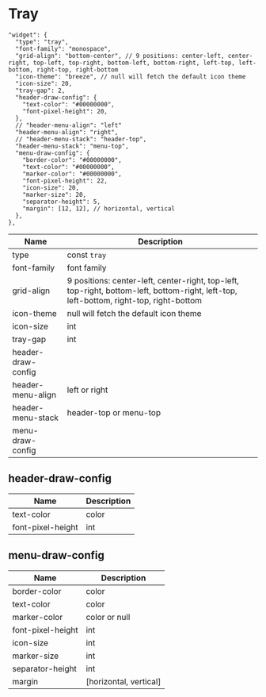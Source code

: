 # Tray

```jsonc
"widget": {
  "type": "tray",
  "font-family": "monospace",
  "grid-align": "bottom-center", // 9 positions: center-left, center-right, top-left, top-right, bottom-left, bottom-right, left-top, left-bottom, right-top, right-bottom
  "icon-theme": "breeze", // null will fetch the default icon theme
  "icon-size": 20,
  "tray-gap": 2,
  "header-draw-config": {
    "text-color": "#00000000",
    "font-pixel-height": 20,
  },
  // "header-menu-align": "left"
  "header-menu-align": "right",
  // "header-menu-stack": "header-top",
  "header-menu-stack": "menu-top",
  "menu-draw-config": {
    "border-color": "#00000000",
    "text-color": "#00000000",
    "marker-color": "#00000000",
    "font-pixel-height": 22,
    "icon-size": 20,
    "marker-size": 20,
    "separator-height": 5,
    "margin": [12, 12], // horizontal, vertical
  },
},
```

| Name               | Description                                                                                                                            |
| ------------------ | -------------------------------------------------------------------------------------------------------------------------------------- |
| type               | const `tray`                                                                                                                           |
| font-family        | font family                                                                                                                            |
| grid-align         | 9 positions: center-left, center-right, top-left, top-right, bottom-left, bottom-right, left-top, left-bottom, right-top, right-bottom |
| icon-theme         | null will fetch the default icon theme                                                                                                 |
| icon-size          | int                                                                                                                                    |
| tray-gap           | int                                                                                                                                    |
| header-draw-config |                                                                                                                                        |
| header-menu-align  | left or right                                                                                                                          |
| header-menu-stack  | header-top or menu-top                                                                                                                 |
| menu-draw-config   |                                                                                                                                        |

## header-draw-config

| Name              | Description |
| ----------------- | ----------- |
| text-color        | color       |
| font-pixel-height | int         |

## menu-draw-config

| Name              | Description            |
| ----------------- | ---------------------- |
| border-color      | color                  |
| text-color        | color                  |
| marker-color      | color or null          |
| font-pixel-height | int                    |
| icon-size         | int                    |
| marker-size       | int                    |
| separator-height  | int                    |
| margin            | [horizontal, vertical] |
